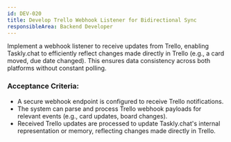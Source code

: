 ```yaml
---
id: DEV-020
title: Develop Trello Webhook Listener for Bidirectional Sync
responsibleArea: Backend Developer
---
```

Implement a webhook listener to receive updates from Trello, enabling Taskly.chat to efficiently reflect changes made directly in Trello (e.g., a card moved, due date changed). This ensures data consistency across both platforms without constant polling.

### Acceptance Criteria:
*   A secure webhook endpoint is configured to receive Trello notifications.
*   The system can parse and process Trello webhook payloads for relevant events (e.g., card updates, board changes).
*   Received Trello updates are processed to update Taskly.chat's internal representation or memory, reflecting changes made directly in Trello.